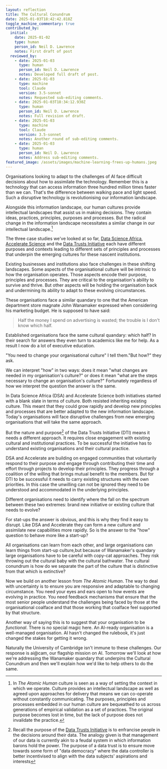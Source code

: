 ```yaml
---
layout: reflection
title: The Cultural Conundrum
date: 2025-01-03T18:42:42.818Z
toggle_machine_commentary: true
contributed_by:
  initial:
    date: 2025-01-02
    type: human
    person_id: Neil D. Lawrence
    notes: First draft of post
  reviewed_by:
    - date: 2025-01-03
      type: human
      person_id: Neil D. Lawrence
      notes: Developed full draft of post.
    - date: 2025-01-03
      type: machine
      tool: Claude
      version: 3.5-sonnet
      notes: Requested sub-editing comments.
    - date: 2025-01-03T18:34:12.930Z
      type: human
      person_id: Neil D. Lawrence
      notes: Full revision of draft.
    - date: 2025-01-03
      type: machine
      tool: Claude
      version: 3.5-sonnet
      notes: Another round of sub-editing comments.
    - date: 2025-01-03
      type: human
      person_id: Neil D. Lawrence
      notes: Address sub-editing comments.
featured_image: /assets/images/machine-learning-frees-up-humans.jpeg
---
```


Organisations looking to adapt to the challenges of AI face difficult decisions about how to assimilate the technology. Remember this is a technology that can access information three hundred million times faster than we can. That's the difference between walking pace and light speed. Such a disruptive technology is revolutionising our information landscape. 

Alongside this information landscape, our human cultures provide intellectual landscapes that assist us in making decisions. They contain ideas, practices, principles, purposes and processes. But the radical change in the information landscape necessitates a similar change in our intellectual landscape.[^1]

[^1]: In *The Atomic Human* culture is seen as a way of setting the context in which we operate. Culture provides an intellectual landscape as well as agreed upon approaches for delivery that means we can co-operate without constantly communicating. The purposes, principles and processes embedded in our human culture are bequeathed to us across  generations of empirical validation as a set of practices. The original purpose becomes lost in time, but the lack of purpose does not invalidate the practice.

The three case studies we've looked at so far, [Data Science Africa](/initiatives/data-science-africa-i/), [Accelerate Science](/initiatives/accelerate-science/) and the [Data Trusts Initiative](/initiatives/data-trusts/) each have different purposes and contexts leading to different sets of principles and processes that underpin the emerging cultures for these nascent institutions. 

Existing businesses and institutions also face challenges in these shifting landscapes. Some aspects of the organisational culture will be intrinsic to how the organisation operates. Those aspects encode their purpose, principles and processes. They are critical to the organisation's ability to survive and thrive. But other aspects will be holding the organisation back and undermining its ability to adapt to these evolving circumstances. 

These organisations face a similar quandary to one that the American department store magnate John Wanamaker expressed when considering his marketing budget. He is supposed to have said:

> Half the money I spend on advertising is wasted; the trouble is I don't know which half.

Established organisations face the same cultural quandary: which half? In their search for answers they even turn to academics like me for help. As a result I now do a lot of executive education. 

"You need to change your organisational culture" I tell them."But how?" they ask.

We can interpret "how" in two ways: does it mean "what changes are needed in my organisation's culture?" or does it mean "what are the steps necessary to change an organisation's culture?" Fortunately regardless of how we interpret the question the answer is the same.  

In Data Science Africa (DSA) and Accelerate Science both initiatives started with a blank slate in terms of culture. Both resisted inheriting existing culture. This meant that they could grow rapidly and develop new principles and processes that are better adapted to the new information landscape. Today's organisations will face disruptive challenges from new emerging organisations that will take the same approach.

But the nature and purpose[^2] of the Data Trusts Initiative (DTI) means it needs a different approach. It requires close engagement with existing cultural and institutional practices. To be successful the initiative has to understand existing organisations and their cultural practice.

[^2]: Recall the purpose of the [Data Trusts Initiative](/initiatives/data-trusts/) is to enfrancise people in the decisions around their data. The analogy given is that management of our data is currently akin to a feudal system in which information barons hold the power. The purpose of a data trust is to ensure move towards some form of "data democracy" where the data controller is better incentivised to align with the data subjects' aspirations and interests 

DSA and Accelerate are building on engaged communities that voluntarily respond to their purpose and engage through contributing their time and effort through projects to develop their principles. They progress through a coalition of the willing that brings mutual benefit to the members. But for DTI to be successful it needs to carry existing structures with the own priorities. In this case the unwilling can not be ignored they need to be understood and accommodated in the underlying principles.

Different organisations need to identify where the fall on the spectrum between these two extremes: brand new initiative or existing culture that needs to evolve?

For stat-ups the answer is obvious, and this is why they find it easy to disrupt. Like DSA and Accelerate they can form a new culture and assimilate new capabilities more rapidly. So is the answer to the "how" question to behave more like a start-up? 

All organisations can learn from each other, and large organisations can learn things from start-up culture,but because of Wanamaker's quandary large organisations have to be careful with copy-cat approaches. They risk throwing out the cultural baby with the cultural bathwater. The cultural conundrum is how do we separate the part of the culture that is distinctive from that which is extinctive?

Now we build on another lesson from *The Atomic Human*. The way to deal with uncertainty is to ensure you are responsive and adaptable to changing circumstance. You need your eyes and ears open to how events are evolving in practice. You need feedback mechanisms that ensure that the most senior people understand the challenges being faced by those at the organisational coalface and that those working that coalface feel supported by that structure. 

Another way of saying this is to suggest that your organisation to be *functional*. There is no special magic here. An AI-ready organisation is a well-managed organisation. AI hasn't changed the rulebook, it's just changed the stakes for getting it wrong.

Naturally the University of Cambridge isn't immune to these challenges. Our response is ai@cam, our flagship mission on AI. Tomorrow we'll look at how we're addressing the Wanamaker quandary that underpins the Cultural Conundrum and then we'll explain how we'd like to help others to do the same.
